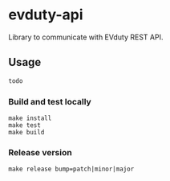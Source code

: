 # evduty-api
Library to communicate with EVduty REST API.

## Usage
```python
todo
```

### Build and test locally
    make install
    make test
    make build

### Release version
    make release bump=patch|minor|major